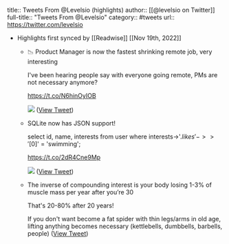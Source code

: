 title:: Tweets From @Levelsio (highlights)
author:: [[@levelsio on Twitter]]
full-title:: "Tweets From @Levelsio"
category:: #tweets
url:: https://twitter.com/levelsio

- Highlights first synced by [[Readwise]] [[Nov 19th, 2022]]
	- 📉 Product Manager is now the fastest shrinking remote job, very interesting
	  
	  I've been hearing people say with everyone going remote, PMs are not necessary anymore?
	  
	  https://t.co/N6hinOyIOB 
	  
	  ![](https://pbs.twimg.com/media/FLvv7yJaIAAyeLv.jpg) ([View Tweet](https://twitter.com/levelsio/status/1494052018499260416))
	- SQLite now has JSON support!
	  
	  select id, name, interests from user 
	  where interests->'$.likes'->>'$[0]' = 'swimming';
	  
	  https://t.co/2dR4Cne9Mp 
	  
	  ![](https://pbs.twimg.com/media/FMmBqmhakAAjGXt.jpg) ([View Tweet](https://twitter.com/levelsio/status/1497871375348158470))
	- The inverse of compounding interest is your body losing 1-3% of muscle mass per year after you’re 30
	  
	  That's 20-80% after 20 years!
	  
	  If you don't want become a fat spider with thin legs/arms in old age, lifting anything becomes necessary (kettlebells, dumbbells, barbells, people) ([View Tweet](https://twitter.com/levelsio/status/1507280539191230466))